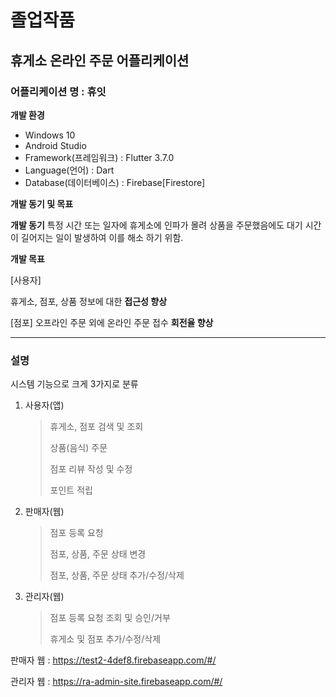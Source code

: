 # 졸업작품

## 휴게소 온라인 주문 어플리케이션

### 어플리케이션 명 : 휴잇

**개발 환경**
- Windows 10
- Android Studio
- Framework(프레임워크) : Flutter 3.7.0
- Language(언어) : Dart
- Database(데이터베이스) : Firebase[Firestore]

**개발 동기 및 목표**

**개발 동기**
특정 시간 또는 일자에 휴게소에 인파가 몰려 상품을 주문했음에도
대기 시간이 길어지는 일이 발생하여 이를 해소 하기 위함.

**개발 목표**

[사용자]

휴게소, 점포, 상품 정보에 대한 **접근성 향상**

[점포]
오프라인 주문 외에 온라인 주문 접수 **회전율 향상**


---

### 설명
시스템 기능으로 크게 3가지로 분류
1. 사용자(앱)
   > 휴게소, 점포 검색 및 조회
   > 
   > 상품(음식) 주문
   > 
   > 점포 리뷰 작성 및 수정
   > 
   > 포인트 적립
   
3. 판매자(웹)
   > 점포 등록 요청
   > 
   > 점포, 상품, 주문 상태 변경
   > 
   > 점포, 상품, 주문 상태 추가/수정/삭제
   > 
   
5. 관리자(웹)
   > 점포 등록 요청 조회 및 승인/거부
   > 
   > 휴게소 및 점포 추가/수정/삭제
   > 

판매자 웹 : https://test2-4def8.firebaseapp.com/#/

관리자 웹 : https://ra-admin-site.firebaseapp.com/#/
